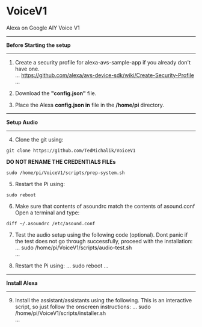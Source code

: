 # VoiceV1
Alexa on Google AIY Voice V1
****************************************************************
**Before Starting the setup**
****************************************************************
 
1. Create a security profile for alexa-avs-sample-app if you already don't have one.  
...
https://github.com/alexa/avs-device-sdk/wiki/Create-Security-Profile  
...

2. Download the **"config.json"** file.

3. Place the Alexa **config.json in** file in the  **/home/pi** directory.

***************************************************************
**Setup Audio**     
***************************************************************
4. Clone the git using:
```
git clone https://github.com/TedMichalik/VoiceV1  
```    
**DO NOT RENAME THE CREDENTIALS FILEs**     
 
```
sudo /home/pi/VoiceV1/scripts/prep-system.sh
```    

5. Restart the Pi using:
```
sudo reboot
```    

6. Make sure that contents of asoundrc match the contents of asound.conf    
   Open a terminal and type:  
```
diff ~/.asoundrc /etc/asound.conf
```

7. Test the audio setup using the following code (optional). Dont panic if the test does not go through successfully, proceed with the installation:
...
sudo /home/pi/VoiceV1/scripts/audio-test.sh  
...

8. Restart the Pi using:
...
sudo reboot
...

***************************************************************
**Install Alexa**     
***************************************************************
9. Install the assistant/assistants using the following. This is an interactive script, so just follow the onscreen instructions:
...
sudo /home/pi/VoiceV1/scripts/installer.sh  
...
